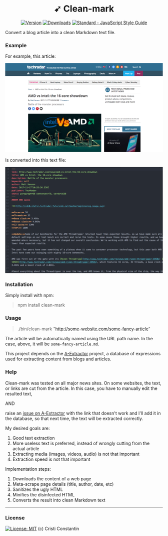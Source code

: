 <h1 align="center">
  ➹ Clean-mark
  <br>
</h1>

<p align="center">
  <a href="https://www.npmjs.com/package/clean-mark"><img src="https://img.shields.io/npm/v/clean-mark.svg" alt="Version"></a>
  <a href="https://www.npmjs.com/package/clean-mark"><img src="https://img.shields.io/npm/dt/clean-mark.svg" alt="Downloads"></a>
  <a href="https://standardjs.com"><img src="https://img.shields.io/badge/code_style-standard-brightgreen.svg" alt="Standard - JavaScript Style Guide"></a>
</p>

Convert a blog article into a clean Markdown text file.


### Example

For example, this article:

[![Original article](article-screen.png)](http://www.techradar.com/news/amd-vs-intel-the-16-core-showdown)

Is converted into this text file:

![Clean text](clean-screen.png)


### Installation

Simply install with npm:

> npm install clean-mark


### Usage

> ./bin/clean-mark "http://some-website.com/some-fancy-article"

The article will be automatically named using the URL path name. In the case, above, it will be `some-fancy-article.md`.


This project depends on the [A-Extractor](https://github.com/croqaz/a-extractor) project, a database of expressions used for extracting content from blogs and articles.


### Help

Clean-mark was tested on all major news sites. On some websites, the text, or links are cut from the article.
In this case, you have to manually edit the resulted text,

AND

raise an [issue on A-Extractor](https://github.com/croqaz/a-extractor/issues) with the link that doesn't work and I'll add it in the database, so that next time, the text will be extracted correctly.

My desired goals are:

1. Good text extraction
1. More useless text is preferred, instead of wrongly cutting from the actual article
1. Extracting media (images, videos, audio) is not that important
1. Extraction speed is not that important


Implementation steps:

1. Downloads the content of a web page
1. Meta-scrape page details (title, author, date, etc)
1. Sanitizes the ugly HTML
1. Minifies the disinfected HTML
1. Converts the result into clean Markdown text

-----

### License

[![License: MIT](https://img.shields.io/badge/license-MIT-blue.svg)](https://opensource.org/licenses/MIT) (c) Cristi Constantin
